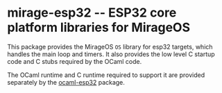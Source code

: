 # mirage-esp32 -- ESP32 core platform libraries for MirageOS

This package provides the MirageOS `OS` library for
esp32 targets, which handles the main loop and timers. It also provides
the low level C startup code and C stubs required by the OCaml code.


The OCaml runtime and C runtime required to support it are provided separately
by the [ocaml-esp32][2] package.

[2]: https://github.com/TheLortex/ocaml-esp32